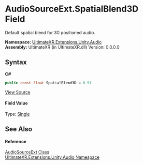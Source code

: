 # AudioSourceExt.SpatialBlend3D Field
 

Default spatial blend for 3D positioned audio.

**Namespace:**&nbsp;<a href="N_UltimateXR_Extensions_Unity_Audio">UltimateXR.Extensions.Unity.Audio</a><br />**Assembly:**&nbsp;UltimateXR (in UltimateXR.dll) Version: 0.0.0.0

## Syntax

**C#**<br />
``` C#
public const float SpatialBlend3D = 0.9f
```

<a href="UltimateXR/Scripts/Extensions/Unity/Audio/AudioSourceExt.cs" rel="noopener noreferrer" title="View the source code">View Source</a><br />

#### Field Value
Type: <a href="https://docs.microsoft.com/dotnet/api/system.single" target="_blank" rel="noopener noreferrer">Single</a>

## See Also


#### Reference
<a href="T_UltimateXR_Extensions_Unity_Audio_AudioSourceExt">AudioSourceExt Class</a><br /><a href="N_UltimateXR_Extensions_Unity_Audio">UltimateXR.Extensions.Unity.Audio Namespace</a><br />